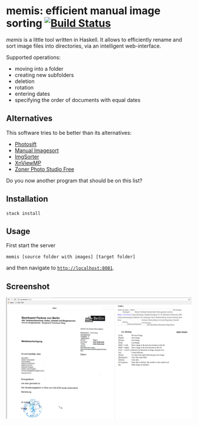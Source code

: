 # memis: efficient manual image sorting [![Build Status](https://travis-ci.org/johannesgerer/memis.svg?branch=master)](https://travis-ci.org/johannesgerer/memis)

*memis* is a little tool written in Haskell. It allows to efficiently
rename and sort image files into directories, via an intelligent  web-interface.

Supported operations:

* moving into a folder
* creating new subfolders
* deletion
* rotation
* entering dates
* specifying the order of documents with equal dates

## Alternatives

This software tries to be better than its alternatives:

* [Photosift](http://www.rlvision.com/photosift/about.asp)
* [Manual Imagesort](https://sourceforge.net/projects/manualimagesort/)
* [ImgSorter](https://sourceforge.net/projects/imgsorter/?source=directory)
* [XnViewMP](http://www.xnview.com/en/xnviewmp/)
* [Zoner Photo Studio Free](https://free.zoner.com/)

Do you now another program that should be on this list?

## Installation

```shell
stack install
```

## Usage

First start the server

```shell
memis [source folder with images] [target folder]
```

and then navigate to [`http://localhost:8081`](http://localhost:8081).

## Screenshot

![screenshot](screen.png)
